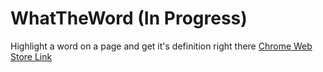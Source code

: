 # WhatTheWord (In Progress)
Highlight a word on a page and get it's definition right there
[Chrome Web Store Link](https://chromewebstore.google.com/detail/whattheword/lmlhcnhdoanjkkbfmgcffcafebgokjhl)
